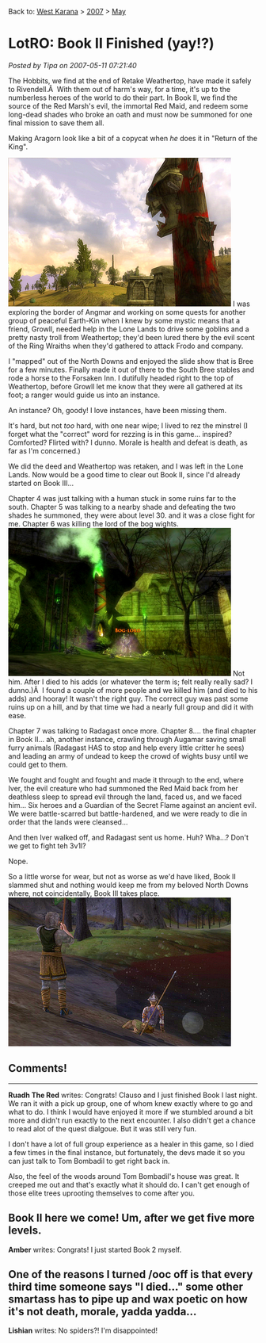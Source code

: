 Back to: [West Karana](/posts/westkarana.md) > [2007](/posts/2007/westkarana.md) > [May](./westkarana.md)
# LotRO: Book II Finished (yay!?)

*Posted by Tipa on 2007-05-11 07:21:40*

The Hobbits, we find at the end of Retake Weathertop, have made it safely to Rivendell.Â  With them out of harm's way, for a time, it's up to the numberless heroes of the world to do their part. In Book II, we find the source of the Red Marsh's evil, the immortal Red Maid, and redeem some long-dead shades who broke an oath and must now be summoned for one final mission to save them all.

Making Aragorn look like a bit of a copycat when *he* does it in "Return of the King".


![screenshot00136.jpg](../../../uploads/2007/05/screenshot00136.jpg)
I was exploring the border of Angmar and working on some quests for another group of peaceful Earth-Kin when I knew by some mystic means that a friend, Growll, needed help in the Lone Lands to drive some goblins and a pretty nasty troll from Weathertop; they'd been lured there by the evil scent of the Ring Wraiths when they'd gathered to attack Frodo and company.

I "mapped" out of the North Downs and enjoyed the slide show that is Bree for a few minutes. Finally made it out of there to the South Bree stables and rode a horse to the Forsaken Inn. I dutifully headed right to the top of Weathertop, before Growll let me know that they were all gathered at its foot; a ranger would guide us into an instance.

An instance? Oh, goody! I love instances, have been missing them.

It's hard, but not *too* hard, with one near wipe; I lived to rez the minstrel (I forget what the "correct" word for rezzing is in this game... inspired? Comforted? Flirted with? I dunno. Morale is health and defeat is death, as far as I'm concerned.)

We did the deed and Weathertop was retaken, and I was left in the Lone Lands. Now would be a good time to clear out Book II, since I'd already started on Book III...

Chapter 4 was just talking with a human stuck in some ruins far to the south. Chapter 5 was talking to a nearby shade and defeating the two shades he summoned, they were about level 30. and it was a close fight for me. Chapter 6 was killing the lord of the bog wights.
![screenshot00137.jpg](../../../uploads/2007/05/screenshot00137.jpg)
Not him. After I died to his adds (or whatever the term is; felt really really sad? I dunno.)Â  I found a couple of more people and we killed him (and died to his adds) and hooray! It wasn't the right guy. The correct guy was past some ruins up on a hill, and by that time we had a nearly full group and did it with ease.

Chapter 7 was talking to Radagast once more. Chapter 8.... the final chapter in Book II... ah, another instance, crawling through Augamar saving small furry animals (Radagast HAS to stop and help every little critter he sees) and leading an army of undead to keep the crowd of wights busy until we could get to them.

We fought and fought and fought and made it through to the end, where Iver, the evil creature who had summoned the Red Maid back from her deathless sleep to spread evil through the land, faced us, and we faced him... Six heroes and a Guardian of the Secret Flame against an ancient evil. We were battle-scarred but battle-hardened, and we were ready to die in order that the lands were cleansed...

And then Iver walked off, and Radagast sent us home. Huh? Wha...? Don't we get to fight teh 3v1l?

Nope.

So a little worse for wear, but not as worse as we'd have liked, Book II slammed shut and nothing would keep me from my beloved North Downs where, not coincidentally, Book III takes place.
![screenshot00134.jpg](../../../uploads/2007/05/screenshot00134.jpg)
## Comments!
---
**Ruadh The Red** writes: Congrats! Clauso and I just finished Book I last night. We ran it with a pick up group, one of whom knew exactly where to go and what to do. I think I would have enjoyed it more if we stumbled around a bit more and didn't run exactly to the next encounter. I also didn't get a chance to read alot of the quest dialgoue. But it was still very fun. 

I don't have a lot of full group experience as a healer in this game, so I died a few times in the final instance, but fortunately, the devs made it so you can just talk to Tom Bombadil to get right back in.

Also, the feel of the woods around Tom Bombadil's house was great. It creeped me out and that's exactly what it should do. I can't get enough of those elite trees uprooting themselves to come after you.

Book II here we come! Um, after we get five more levels.
---
**Amber** writes: Congrats! I just started Book 2 myself.

One of the reasons I turned /ooc off is that every third time someone says "I died..." some other smartass has to pipe up and wax poetic on how it's not death, morale, yadda yadda...
---
**Lishian** writes: No spiders?! I'm disappointed!
